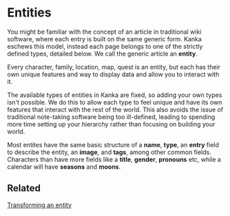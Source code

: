 # Entities

You might be familiar with the concept of an article in traditional wiki software, where each entry is built on the same generic form. Kanka eschews this model, instead each page belongs to one of the strictly defined types, detailed below. We call the generic article an **entity**.

Every character, family, location, map, quest is an entity, but each has their own unique features and way to display data and allow you to interact with it.

The available types of entities in Kanka are fixed, so adding your own types isn't possible. We do this to allow each type to feel unique and have its own features that interact with the rest of the world. This also avoids the issue of traditional note-taking software being too ill-defined, leading to spending more time setting up your hierarchy rather than focusing on building your world.

Most entites have the same basic structure of a **name**, **type**, an **entry** field to describe the entity, an **image**, and **tags**, among other common fields. Characters than have more fields like a **title**, **gender**, **pronouns** etc, while a calendar will have **seasons** and **moons**. 

## Related

[Transforming an entity](/guides/transform)

